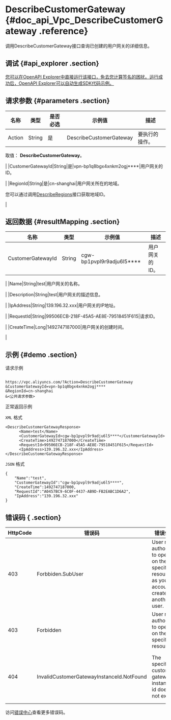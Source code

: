 # DescribeCustomerGateway {#doc_api_Vpc_DescribeCustomerGateway .reference}

调用DescribeCustomerGateway接口查询已创建的用户网关的详细信息。

## 调试 {#api_explorer .section}

[您可以在OpenAPI Explorer中直接运行该接口，免去您计算签名的困扰。运行成功后，OpenAPI Explorer可以自动生成SDK代码示例。](https://api.aliyun.com/#product=Vpc&api=DescribeCustomerGateway&type=RPC&version=2016-04-28)

## 请求参数 {#parameters .section}

|名称|类型|是否必选|示例值|描述|
|--|--|----|---|--|
|Action|String|是|DescribeCustomerGateway|要执行的操作。

 取值： **DescribeCustomerGateway**。

 |
|CustomerGatewayId|String|是|vpn-bp1q8bgx4xnkm2ogj\*\*\*\*|用户网关的ID。

 |
|RegionId|String|是|cn-shanghai|用户网关所在的地域。

 您可以通过调用[DescribeRegions](~~36063~~)接口获取地域ID。

 |

## 返回数据 {#resultMapping .section}

|名称|类型|示例值|描述|
|--|--|---|--|
|CustomerGatewayId|String|cgw-bp1pvpl9r9adju6l5\*\*\*\*|用户网关的ID。

 |
|Name|String|test|用户网关的名称。

 |
|Description|String|test|用户网关的描述信息。

 |
|IpAddress|String|139.196.32.xxx|用户网关的IP地址。

 |
|RequestId|String|99506ECB-218F-45A5-AE8E-79518451F615|请求ID。

 |
|CreateTime|Long|1492747187000|用户网关的创建时间。

 |

## 示例 {#demo .section}

请求示例

``` {#request_demo}

https://vpc.aliyuncs.com/?Action=DescribeCustomerGateway
&CustomerGatewayId=vpn-bp1q8bgx4xnkm2ogj****
&RegionId=cn-shanghai
&<公共请求参数>

```

正常返回示例

`XML` 格式

``` {#xml_return_success_demo}
<DescribeCustomerGatewayResponse>
      <Name>test</Name>
      <CustomerGatewayId>cgw-bp1pvpl9r9adju6l5****</CustomerGatewayId>
      <CreateTime>1492747187000</CreateTime>
      <RequestId>99506ECB-218F-45A5-AE8E-79518451F615</RequestId>
      <IpAddress>139.196.32.xxx</IpAddress>
</DescribeCustomerGatewayResponse>
```

`JSON` 格式

``` {#json_return_success_demo}
{
	"Name":"test",
	"CustomerGatewayId":"cgw-bp1pvpl9r9adju6l5****",
	"CreateTime":1492747187000,
	"RequestId":"A0457BC9-6C0F-4437-AB9D-FB2EABC1D6A2",
	"IpAddress":"139.196.32.xxx"
}
```

## 错误码 { .section}

|HttpCode|错误码|错误信息|描述|
|--------|---|----|--|
|403|Forbbiden.SubUser|User not authorized to operate on the specified resource as your account is created by another user.|您没有权限操作该资源，请您申请操作权限后再试。|
|403|Forbidden|User not authorized to operate on the specified resource.|您没有权限操作指定资源，请提交工单咨询。|
|404|InvalidCustomerGatewayInstanceId.NotFound|The specified customer gateway instance id does not exist.|指定的 Instance 不存在，请您检查 Instance 是否正确。|

访问[错误中心](https://error-center.aliyun.com/status/product/Vpc)查看更多错误码。

